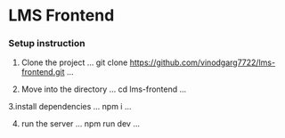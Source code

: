 # LMS Frontend

### Setup instruction 

1. Clone the project 
...
git clone https://github.com/vinodgarg7722/lms-frontend.git
...

2. Move into the directory
...
cd lms-frontend
...

3.install dependencies
...
npm i
...

4. run the server
...
npm run dev
...